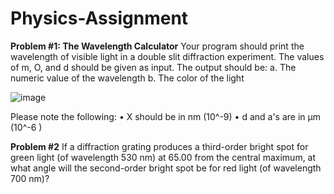 # Physics-Assignment
**Problem #1: The Wavelength Calculator**
Your program should print the wavelength of visible light in a double slit diffraction experiment.
The values of m, O, and d should be given as input. The output should be:
a. The numeric value of the wavelength
b. The color of the light

![image](https://github.com/mkjabed/Physics-Assignment/assets/86035997/4a4bf07d-ad05-4460-9085-6fd7b49b3d7e)

Please note the following:
• X should be in nm (10^-9)
• d and a's are in µm (10^-6 )

**Problem #2**
If a diffraction grating produces a third-order bright spot for green light (of wavelength 530 nm)
at 65.00 from the central maximum, at what angle will the second-order bright spot be for red
light (of wavelength 700 nm)?

